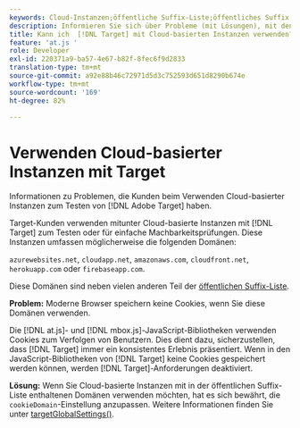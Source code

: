 ```yaml
---
keywords: Cloud-Instanzen;öffentliche Suffix-Liste;öffentliches Suffix;Cookie;Erstanbieter-Cookie;Erstanbieter-Cookie;azurewebsites.net;cloudapp.net;amazonaws.com;cloudfront.net;herokuapp.com;firebaseapp.com;targetGlobalSettings;cookieDomain
description: Informieren Sie sich über Probleme (mit Lösungen), mit denen Kunden konfrontiert sind, wenn sie Cloud-basierte Instanzen zum Testen der Adobe [!DNL Target] oder zu Testversand-of-Concept-Zwecken verwenden.
title: Kann ich  [!DNL Target] mit Cloud-basierten Instanzen verwenden?
feature: 'at.js '
role: Developer
exl-id: 220371a9-ba57-4e67-b82f-8fec6f9d2833
translation-type: tm+mt
source-git-commit: a92e88b46c72971d5d3c752593d651d8290b674e
workflow-type: tm+mt
source-wordcount: '169'
ht-degree: 82%

---
```


# Verwenden Cloud-basierter Instanzen mit Target

Informationen zu Problemen, die Kunden beim Verwenden Cloud-basierter Instanzen zum Testen von [!DNL Adobe Target] haben.

Target-Kunden verwenden mitunter Cloud-basierte Instanzen mit [!DNL Target] zum Testen oder für einfache Machbarkeitsprüfungen. Diese Instanzen umfassen möglicherweise die folgenden Domänen:

`azurewebsites.net`, `cloudapp.net`, `amazonaws.com`, `cloudfront.net`, `herokuapp.com` oder `firebaseapp.com`.

Diese Domänen sind neben vielen anderen Teil der [öffentlichen Suffix-Liste](https://publicsuffix.org/list/public_suffix_list.dat).

**Problem:** Moderne Browser speichern keine Cookies, wenn Sie diese Domänen verwenden.

Die [!DNL at.js]- und [!DNL mbox.js]-JavaScript-Bibliotheken verwenden Cookies zum Verfolgen von Benutzern. Dies dient dazu, sicherzustellen, dass [!DNL Target] immer ein konsistentes Erlebnis präsentiert. Wenn in den JavaScript-Bibliotheken von [!DNL Target] keine Cookies gespeichert werden können, werden [!DNL Target]-Anforderungen deaktiviert.

**Lösung:** Wenn Sie Cloud-basierte Instanzen mit in der öffentlichen Suffix-Liste enthaltenen Domänen verwenden möchten, hat es sich bewährt, die `cookieDomain`-Einstellung anzupassen. Weitere Informationen finden Sie unter [targetGlobalSettings()](/help/c-implementing-target/c-implementing-target-for-client-side-web/targetgobalsettings.md).

